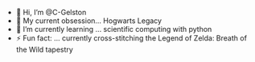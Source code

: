 - 👋 Hi, I’m @C-Gelston
- 👀 My current obsession... Hogwarts Legacy
- 🌱 I’m currently learning ... scientific computing with python
- ⚡ Fun fact: ... currently cross-stitching the Legend of Zelda: Breath of the Wild tapestry

<!---
C-Gelston/C-Gelston is a ✨ special ✨ repository because its `README.md` (this file) appears on your GitHub profile.
You can click the Preview link to take a look at your changes.
--->
